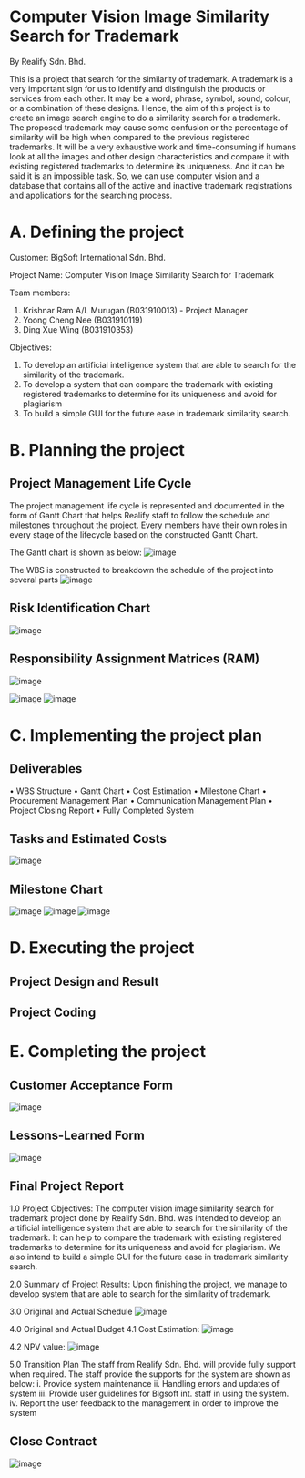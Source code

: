 # Computer Vision Image Similarity Search for Trademark
By Realify Sdn. Bhd. 


This is a project that search for the similarity of trademark. A trademark is a very important sign for us to identify and distinguish the products or services from each other. It may be a word, phrase, symbol, sound, colour, or a combination of these designs. Hence, the aim of this project is to create an image search engine to do a similarity search for a trademark. The proposed trademark may cause some confusion or the percentage of similarity will be high when compared to the previous registered trademarks. It will be a very exhaustive work and time-consuming if humans look at all the images and other design characteristics and compare it with existing registered trademarks to determine its uniqueness. And it can be said it is an impossible task. So, we can use computer vision and a database that contains all of the active and inactive trademark registrations and applications for the searching process. 


# A. Defining the project
Customer: BigSoft International Sdn. Bhd.

Project Name: Computer Vision Image Similarity Search for Trademark

Team members: 
1. Krishnar Ram A/L Murugan (B031910013) - Project Manager
2. Yoong Cheng Nee (B031910119)
3. Ding Xue Wing (B031910353)

Objectives:
1. To develop an artificial intelligence system that are able to search for the similarity of the trademark.
2. To develop a system that can compare the trademark with existing registered trademarks to determine for its uniqueness and avoid for plagiarism
3. To build a simple GUI for the future ease in trademark similarity search. 

# B. Planning the project
## Project Management Life Cycle
The project management life cycle is represented and documented in the form of Gantt Chart that helps Realify staff to follow the schedule and milestones throughout the project. Every members have their own roles in every stage of the lifecycle based on the constructed Gantt Chart. 

The Gantt chart is shown as below:
![image](https://user-images.githubusercontent.com/55356736/148225805-1051588b-1814-4764-abe2-7ee59c046efb.png)

The WBS is constructed to breakdown the schedule of the project into several parts
![image](https://user-images.githubusercontent.com/55356736/148226237-d43507ec-e289-42c9-980b-509124dd6499.png)

## Risk Identification Chart
![image](https://user-images.githubusercontent.com/55356736/148233754-7919c924-a5fa-4c59-a876-0b3910d6afd0.png)

## Responsibility Assignment Matrices (RAM)
![image](https://user-images.githubusercontent.com/55356736/148228082-e656bcfb-762a-4b3f-a218-2b3da7c06e7b.png)

![image](https://user-images.githubusercontent.com/55356736/148229778-62edb4ee-e2b6-4a1e-b9cf-b30e7d062f04.png)
![image](https://user-images.githubusercontent.com/55356736/148230162-0b2808a0-e3f9-4307-9337-9b604d03cbc9.png)

# C. Implementing the project plan
## Deliverables
•	WBS Structure
• Gantt Chart
• Cost Estimation
• Milestone Chart
• Procurement Management Plan
• Communication Management Plan
• Project Closing Report
• Fully Completed System

## Tasks and Estimated Costs
![image](https://user-images.githubusercontent.com/55356736/148230655-cb8c1253-7156-4149-9345-7643801ec9a2.png)

## Milestone Chart
![image](https://user-images.githubusercontent.com/55356736/148231038-91a6aab3-646f-4b11-aee2-bb99561856ab.png)
![image](https://user-images.githubusercontent.com/55356736/148231097-52415387-a6f9-4c44-b08d-26689a4589ec.png)
![image](https://user-images.githubusercontent.com/55356736/148231157-9a6a5fdd-7100-465d-a64f-885455b18899.png)

# D. Executing the project
## Project Design and Result



## Project Coding


# E. Completing the project
## Customer Acceptance Form
![image](https://user-images.githubusercontent.com/55356736/148232831-123761d0-56ad-4fdf-9435-f3512401fa6d.png)

## Lessons-Learned Form
![image](https://user-images.githubusercontent.com/55356736/148232909-b1cd851c-f55d-45f1-9b6f-fbc72bc196cc.png)

## Final Project Report
1.0	Project Objectives:
The computer vision image similarity search for trademark project done by Realify Sdn. Bhd. was intended to develop an artificial intelligence system that are able to search for the similarity of the trademark. It can help to compare the trademark with existing registered trademarks to determine for its uniqueness and avoid for plagiarism. We also intend to build a simple GUI for the future ease in trademark similarity search. 

2.0 Summary of Project Results:
Upon finishing the project, we manage to develop system that are able to search for the similarity of trademark. 

3.0 Original and Actual Schedule
![image](https://user-images.githubusercontent.com/55356736/148233201-49c0d6d9-ebee-414d-a7b5-7e6796aa0b27.png)

4.0 Original and Actual Budget
  4.1 Cost Estimation:
  ![image](https://user-images.githubusercontent.com/55356736/148233258-a967e7cd-3a8c-4358-8423-0e0fc02e7bf5.png)

  4.2 NPV value:
  ![image](https://user-images.githubusercontent.com/55356736/148233294-44aa94c9-c57b-46be-a821-03d8f64cad11.png)

5.0 Transition Plan
The staff from Realify Sdn. Bhd. will provide fully support when required. The staff provide the supports for the system are shown as below:
i.	Provide system maintenance
ii.	Handling errors and updates of system
iii.	Provide user guidelines for Bigsoft int. staff in using the system.
iv.	Report the user feedback to the management in order to improve the system

## Close Contract
![image](https://user-images.githubusercontent.com/55356736/148233423-ae45ca73-3f24-463a-8fe4-15b3795adb26.png)





